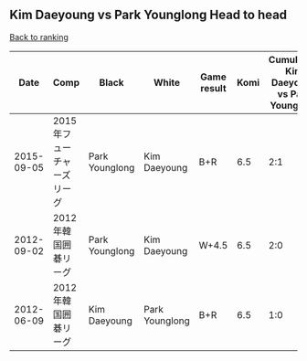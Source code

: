## Kim Daeyoung vs Park Younglong Head to head

[Back to ranking](../../index.md)




| **Date** | **Comp** | **Black** | **White** | **Game result** | **Komi** | **Cumulative Kim Daeyoung vs Park Younglong** | **Kim Daeyoung streak** | **Park Younglong streak** | 
| --- | --- | --- | --- | --- | --- | --- | --- | --- |
| 2015-09-05 | 2015年フューチャーズリーグ | Park Younglong | Kim Daeyoung | B+R | 6.5 | 2:1 | 0 | 1 | 
| 2012-09-02 | 2012年韓国囲碁リーグ | Park Younglong | Kim Daeyoung | W+4.5 | 6.5 | 2:0 | 2 | 0 | 
| 2012-06-09 | 2012年韓国囲碁リーグ | Kim Daeyoung | Park Younglong | B+R | 6.5 | 1:0 | 1 | 0 |




